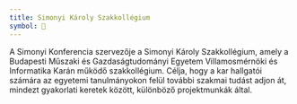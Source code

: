 ```yaml
---
title: Simonyi Károly Szakkollégium
symbol: 📙
---
```


A Simonyi Konferencia szervezője a Simonyi Károly Szakkollégium, amely a Budapesti Műszaki és Gazdaságtudományi Egyetem Villamosmérnöki és Informatika Karán működő szakkollégium. Célja, hogy a kar hallgatói számára az egyetemi tanulmányokon felül további szakmai tudást adjon át, mindezt gyakorlati keretek között, különböző projektmunkák által.

